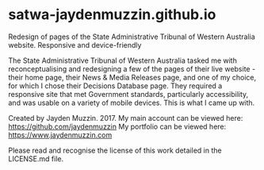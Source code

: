 # satwa-jaydenmuzzin.github.io
Redesign of pages of the State Administrative Tribunal of Western Australia website. Responsive and device-friendly

The State Administrative Tribunal of Western Australia tasked me with reconceptualising and redesigning a few of the pages of their live website - their home page, their News & Media Releases page, and one of my choice, for which I chose their Decisions Database page. They required a responsive site that met Government standards, particularly accessibility, and was usable on a variety of mobile devices. This is what I came up with.

Created by Jayden Muzzin. 2017. 
My main account can be viewed here: https://github.com/jaydenmuzzin
My portfolio can be viewed here: https://www.jaydenmuzzin.com

Please read and recognise the license of this work detailed in the LICENSE.md file.
